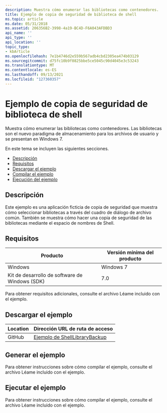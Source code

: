 ```yaml
---
description: Muestra cómo enumerar las bibliotecas como contenedores.
title: Ejemplo de copia de seguridad de biblioteca de shell
ms.topic: article
ms.date: 05/31/2018
ms.assetid: 206356B2-3998-4a19-BC4D-F6A043AFDBD3
api_name: ''
api_type: ''
api_location: ''
topic_type:
- kbArticle
ms.openlocfilehash: 7e1b4746d2e559b567adb4cbd2305ea474b03129
ms.sourcegitcommit: d75fc10b9f0825bbe5ce5045c90d4045e3c53243
ms.translationtype: MT
ms.contentlocale: es-ES
ms.lasthandoff: 09/13/2021
ms.locfileid: "127360357"
---
```

# <a name="shell-library-backup-sample"></a>Ejemplo de copia de seguridad de biblioteca de shell

Muestra cómo enumerar las bibliotecas como contenedores. Las bibliotecas son el nuevo paradigma de almacenamiento para los archivos de usuario y se presentan en Windows 7.

En este tema se incluyen las siguientes secciones.

-   [Descripción](#description)
-   [Requisitos](#requirements)
-   [Descargar el ejemplo](#downloading-the-sample)
-   [Compilar el ejemplo](#building-the-sample)
-   [Ejecución del ejemplo](#running-the-sample)

## <a name="description"></a>Descripción

Este ejemplo es una aplicación ficticia de copia de seguridad que muestra cómo seleccionar bibliotecas a través del cuadro de diálogo de archivo común. También se muestra cómo hacer una copia de seguridad de las bibliotecas mediante el espacio de nombres de Shell.

## <a name="requirements"></a>Requisitos



| Producto                                | Versión mínima del producto |
|----------------------------------------|-------------------------|
| Windows                                | Windows 7               |
| Kit de desarrollo de software de Windows (SDK) | 7.0                     |



 

Para obtener requisitos adicionales, consulte el archivo Léame incluido con el ejemplo.

## <a name="downloading-the-sample"></a>Descargar el ejemplo

| Location      | Dirección URL de ruta de acceso                                                                                             |
|---------------|------------------------------------------------------------------------------------------------------|
| GitHub  | [Ejemplo de ShellLibraryBackup](https://github.com/microsoft/Windows-classic-samples/tree/master/Samples/Win7Samples/winui/shell/appplatform/ShellLibraryBackup) |

## <a name="building-the-sample"></a>Generar el ejemplo

Para obtener instrucciones sobre cómo compilar el ejemplo, consulte el archivo Léame incluido con el ejemplo.

## <a name="running-the-sample"></a>Ejecutar el ejemplo

Para obtener instrucciones sobre cómo compilar el ejemplo, consulte el archivo Léame incluido con el ejemplo.

 

 



